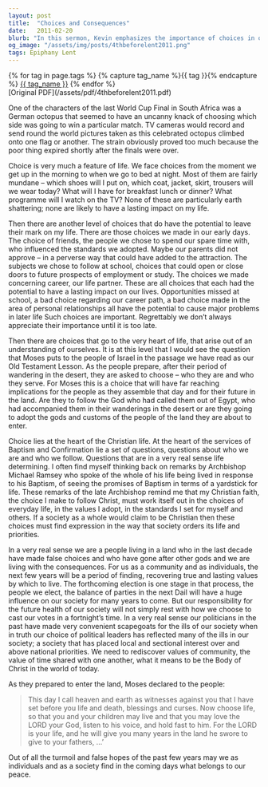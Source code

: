 ```yaml
---
layout: post
title:  "Choices and Consequences"
date:   2011-02-20
blurb: "In this sermon, Kevin emphasizes the importance of choices in our lives. He discusses the different levels of choices we make, from mundane daily decisions to life-altering ones. He also highlights how our choices reflect our values and faith, and how they can have far-reaching implications. Kevin calls for a rediscovery of community values and a commitment to making choices that lead to life and blessings."
og_image: "/assets/img/posts/4thbeforelent2011.png"
tags: Epiphany Lent
---    
```

<div class="tag-pills">
  {% for tag in page.tags %}
    {% capture tag_name %}{{ tag }}{% endcapture %}
    <a href="{{ site.baseurl }}/tag/{{ tag_name }}" class="tag-pill">{{ tag_name }}</a>
  {% endfor %}
</div>
[Original PDF](/assets/pdf/4thbeforelent2011.pdf)

One of the characters of the last World Cup Final in South Africa was a German octopus that seemed to have an uncanny knack of choosing which side was going to win a particular match. TV cameras would record and send round the world pictures taken as this celebrated octopus climbed onto one flag or another. The strain obviously proved too much because the poor thing expired shortly after the finals were over.

Choice is very much a feature of life. We face choices from the moment we get up in the morning to when we go to bed at night. Most of them are fairly mundane – which shoes will I put on, which coat, jacket, skirt, trousers will we wear today? What will I have for breakfast lunch or dinner? What programme will I watch on the TV? None of these are particularly earth shattering; none are likely to have a lasting impact on my life.

Then there are another level of choices that do have the potential to leave their mark on my life. There are those choices we made in our early days. The choice of friends, the people we chose to spend our spare time with, who influenced the standards we adopted. Maybe our parents did not approve – in a perverse way that could have added to the attraction. The subjects we chose to follow at school, choices that could open or close doors to future prospects of employment or study. The choices we made concerning career, our life partner. These are all choices that each had the potential to have a lasting impact on our lives. Opportunities missed at school, a bad choice regarding our career path, a bad choice made in the area of personal relationships all have the potential to cause major problems in later life Such choices are important. Regrettably we don’t always appreciate their importance until it is too late.

Then there are choices that go to the very heart of life, that arise out of an understanding of ourselves. It is at this level that I would see the question that Moses puts to the people of Israel in the passage we have read as our Old Testament Lesson. As the people prepare, after their period of wandering in the desert, they are asked to choose – who they are and who they serve. For Moses this is a choice that will have far reaching implications for the people as they assemble that day and for their future in the land. Are they to follow the God who had called them out of Egypt, who had accompanied them in their wanderings in the desert or are they going to adopt the gods and customs of the people of the land they are about to enter.

Choice lies at the heart of the Christian life. At the heart of the services of Baptism and Confirmation lie a set of questions, questions about who we are and who we follow. Questions that are in a very real sense life determining. I often find myself thinking back on remarks by Archbishop Michael Ramsey who spoke of the whole of his life being lived in response to his Baptism, of seeing the promises of Baptism in terms of a yardstick for life. These remarks of the late Archbishop remind me that my Christian faith, the choice I make to follow Christ, must work itself out in the choices of everyday life, in the values I adopt, in the standards I set for myself and others. If a society as a whole would claim to be Christian then these choices must find expression in the way that society orders its life and priorities.

In a very real sense we are a people living in a land who in the last decade have made false choices and who have gone after other gods and we are living with the consequences. For us as a community and as individuals, the next few years will be a period of finding, recovering true and lasting values by which to live. The forthcoming election is one stage in that process, the people we elect, the balance of parties in the next Dail will have a huge influence on our society for many years to come. But our responsibility for the future health of our society will not simply rest with how we choose to cast our votes in a fortnight’s time. In a very real sense our politicians in the past have made very convenient scapegoats for the ills of our society when in truth our choice of political leaders has reflected many of the ills in our society; a society that has placed local and sectional interest over and above national priorities. We need to rediscover values of community, the value of time shared with one another, what it means to be the Body of Christ in the world of today.

As they prepared to enter the land, Moses declared to the people:

>This day I call heaven and earth as witnesses against you that I have set before you life and death, blessings and curses. Now choose life, so that you and your children may live and that you may love the LORD your God, listen to his voice, and hold fast to him. For the LORD is your life, and he will give you many years in the land he swore to give to your fathers, …’

Out of all the turmoil and false hopes of the past few years may we as individuals and as a society find in the coming days what belongs to our peace.
